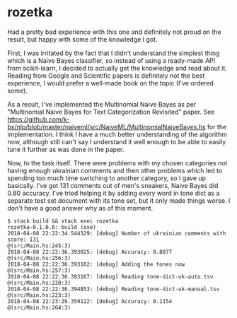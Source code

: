 # rozetka

Had a pretty bad experience with this one and definitely not proud on
the result, but happy with some of the knowledge I got.

First, I was irritated by the fact that I didn't understand the
simplest thing which is a Naive Bayes classifier, so instead of using
a ready-made API from scikit-learn, I decided to actually get the
knowledge and read about it. Reading from Google and Scientific papers
is definitely not the best experience, I would prefer a well-made book
on the topic (I've ordered some).

As a result, I've implemented the Multinomial Naive Bayes as per
"Multinomial Naive Bayes for Text Categorization Revisited" paper. See
https://github.com/k-bx/nlp/blob/master/naiveml/src/NaiveML/MultinomialNaiveBayes.hs
for the implementation. I think I have a much better understanding of
the algorithm now, although still can't say I understand it well
enough to be able to easily tune it further as was done in the paper.

Now, to the task itself. There were problems with my chosen categories
not having enough ukrainian comments and then other problems which led
to spending too much time switching to another category, so I gave up
basically. I've got 131 comments out of men's sneakers, Naive Bayes
did 0.80 accuracy. I've tried helping it by adding every word in tone
dict as a separate test set document with its tone set, but it only
made things worse. I don't have a good answer why as of this moment.

```
$ stack build && stack exec rozetka
rozetka-0.1.0.0: build (exe)
2018-04-08 22:22:34.544329: [debug] Number of ukrainian comments with score: 131
@(src/Main.hs:245:3)
2018-04-08 22:22:36.393025: [debug] Accuracy: 0.8077
@(src/Main.hs:256:3)
2018-04-08 22:22:36.393102: [debug] Adding the tones now
@(src/Main.hs:257:3)
2018-04-08 22:22:36.393167: [debug] Reading tone-dict-uk-auto.tsv
@(src/Main.hs:220:3)
2018-04-08 22:22:36.394853: [debug] Reading tone-dict-uk-manual.tsv
@(src/Main.hs:223:3)
2018-04-08 22:23:29.359122: [debug] Accuracy: 0.1154
@(src/Main.hs:264:3)
```
